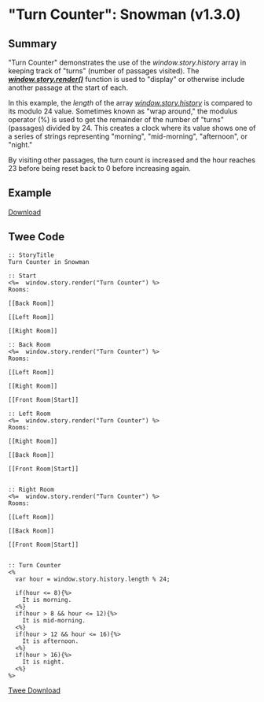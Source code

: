 # "Turn Counter": Snowman (v1.3.0)

## Summary

"Turn Counter" demonstrates the use of the *window.story.history* array in keeping track of "turns" (number of passages visited). The ***[window.story.render()](https://videlais.github.io/snowman/1/window_story/functions/render.html)*** function is used to "display" or otherwise include another passage at the start of each.

In this example, the *length* of the array *[window.story.history](https://videlais.github.io/snowman/1/window_story/properties/history.html)* is compared to its modulo 24 value. Sometimes known as "wrap around," the modulus operator (%) is used to get the remainder of the number of "turns" (passages) divided by 24. This creates a clock where its value shows one of a series of strings representing "morning", "mid-morning", "afternoon", or "night."

By visiting other passages, the turn count is increased and the hour reaches 23 before being reset back to 0 before increasing again.

## Example

[Download](snowman_turncounter_example.html)

## Twee Code

```twee
:: StoryTitle
Turn Counter in Snowman

:: Start
<%=  window.story.render("Turn Counter") %>
Rooms:

[[Back Room]]

[[Left Room]]

[[Right Room]]

:: Back Room
<%=  window.story.render("Turn Counter") %>
Rooms:

[[Left Room]]

[[Right Room]]

[[Front Room|Start]]

:: Left Room
<%=  window.story.render("Turn Counter") %>
Rooms:

[[Right Room]]

[[Back Room]]

[[Front Room|Start]]


:: Right Room
<%=  window.story.render("Turn Counter") %>
Rooms:

[[Left Room]]

[[Back Room]]

[[Front Room|Start]]


:: Turn Counter
<%
  var hour = window.story.history.length % 24;

  if(hour <= 8){%>
    It is morning.
  <%}
  if(hour > 8 && hour <= 12){%>
    It is mid-morning.
  <%}
  if(hour > 12 && hour <= 16){%>
    It is afternoon.
  <%}
  if(hour > 16){%>
    It is night.
  <%}
%>

```

[Twee Download](snowman_turncounter_twee.txt)
